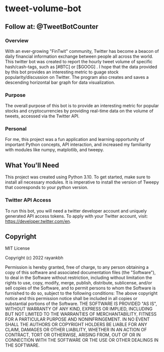 # tweet-volume-bot

## Follow at: @TweetBotCounter

### Overview 
With an ever-growing "FinTwit" community, Twitter has become a beacon of daily financial information exchange between people all across the world. This twitter bot was created to report the hourly tweet volume of specific hash/cash-tags, such as [#BTC] or [$GOOG] . I hope that the data provided by this bot provides an interesting metric to guage stock popularity/discussion on Twitter. The program also creates and saves a descending horizontal bar graph for data visualization. 


### Purpose
The overall purpose of this bot is to provide an interesting metric for popular stocks and cryptocurrencies by providing real-time data on the volume of tweets, accessed via the Twitter API. 


### Personal
For me, this project was a fun application and learning opportunity of important Python concepts, API interaction, and increased my familiarity with modules like numpy, matplotlib, and tweepy. 


## What You'll Need
This project was created using Python 3.10. To get started, make sure to install all necessary modules. It is imperative to install the version of Tweepy that cooresponds to your python version. 

### Twitter API Access
To run this bot, you will need a twitter developer account and uniquely generated API access tokens. To apply with your Twitter account, visit: https://developer.twitter.com/en.


## Copyright

MIT License

Copyright (c) 2022 rayankbh

Permission is hereby granted, free of charge, to any person obtaining a copy
of this software and associated documentation files (the "Software"), to deal
in the Software without restriction, including without limitation the rights
to use, copy, modify, merge, publish, distribute, sublicense, and/or sell
copies of the Software, and to permit persons to whom the Software is
furnished to do so, subject to the following conditions:
The above copyright notice and this permission notice shall be included in all
copies or substantial portions of the Software.
THE SOFTWARE IS PROVIDED "AS IS", WITHOUT WARRANTY OF ANY KIND, EXPRESS OR
IMPLIED, INCLUDING BUT NOT LIMITED TO THE WARRANTIES OF MERCHANTABILITY,
FITNESS FOR A PARTICULAR PURPOSE AND NONINFRINGEMENT. IN NO EVENT SHALL THE
AUTHORS OR COPYRIGHT HOLDERS BE LIABLE FOR ANY CLAIM, DAMAGES OR OTHER
LIABILITY, WHETHER IN AN ACTION OF CONTRACT, TORT OR OTHERWISE, ARISING FROM,
OUT OF OR IN CONNECTION WITH THE SOFTWARE OR THE USE OR OTHER DEALINGS IN THE
SOFTWARE.
